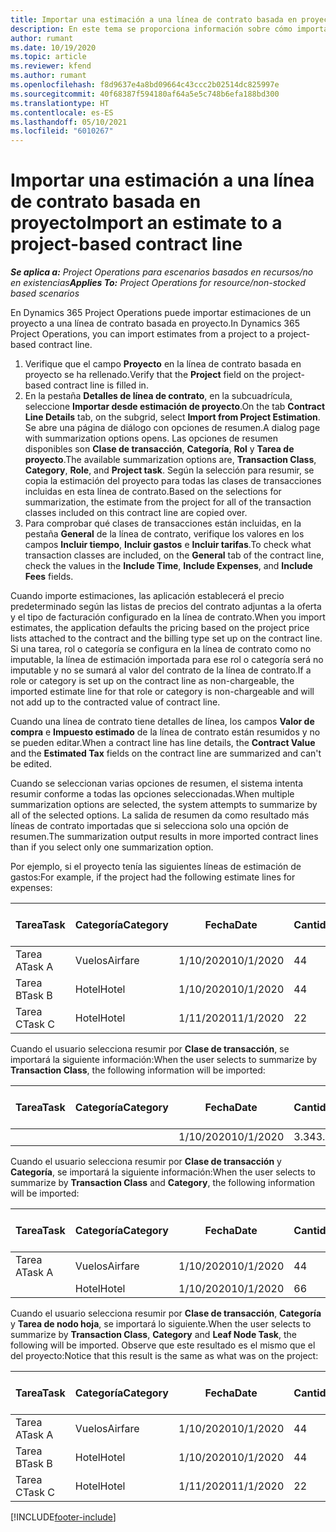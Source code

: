 ```yaml
---
title: Importar una estimación a una línea de contrato basada en proyecto
description: En este tema se proporciona información sobre cómo importar estimaciones de un proyecto a una línea de contrato.
author: rumant
ms.date: 10/19/2020
ms.topic: article
ms.reviewer: kfend
ms.author: rumant
ms.openlocfilehash: f8d9637e4a8bd09664c43ccc2b02514dc825997e
ms.sourcegitcommit: 40f68387f594180af64a5e5c748b6efa188bd300
ms.translationtype: HT
ms.contentlocale: es-ES
ms.lasthandoff: 05/10/2021
ms.locfileid: "6010267"
---
```

# <a name="import-an-estimate-to-a-project-based-contract-line"></a><span data-ttu-id="7ad6c-103">Importar una estimación a una línea de contrato basada en proyecto</span><span class="sxs-lookup"><span data-stu-id="7ad6c-103">Import an estimate to a project-based contract line</span></span>

<span data-ttu-id="7ad6c-104">_**Se aplica a:** Project Operations para escenarios basados en recursos/no en existencias_</span><span class="sxs-lookup"><span data-stu-id="7ad6c-104">_**Applies To:** Project Operations for resource/non-stocked based scenarios_</span></span>

<span data-ttu-id="7ad6c-105">En Dynamics 365 Project Operations puede importar estimaciones de un proyecto a una línea de contrato basada en proyecto.</span><span class="sxs-lookup"><span data-stu-id="7ad6c-105">In Dynamics 365 Project Operations, you can import estimates from a project to a project-based contract line.</span></span>

1. <span data-ttu-id="7ad6c-106">Verifique que el campo **Proyecto** en la línea de contrato basada en proyecto se ha rellenado.</span><span class="sxs-lookup"><span data-stu-id="7ad6c-106">Verify that the **Project** field on the project-based contract line is filled in.</span></span>
2. <span data-ttu-id="7ad6c-107">En la pestaña **Detalles de línea de contrato**, en la subcuadrícula, seleccione **Importar desde estimación de proyecto**.</span><span class="sxs-lookup"><span data-stu-id="7ad6c-107">On the tab **Contract Line Details** tab, on the subgrid, select **Import from Project Estimation**.</span></span> <span data-ttu-id="7ad6c-108">Se abre una página de diálogo con opciones de resumen.</span><span class="sxs-lookup"><span data-stu-id="7ad6c-108">A dialog page with summarization options opens.</span></span> <span data-ttu-id="7ad6c-109">Las opciones de resumen disponibles son **Clase de transacción**, **Categoría**, **Rol** y **Tarea de proyecto**.</span><span class="sxs-lookup"><span data-stu-id="7ad6c-109">The available summarization options are, **Transaction Class**, **Category**, **Role**, and **Project task**.</span></span> <span data-ttu-id="7ad6c-110">Según la selección para resumir, se copia la estimación del proyecto para todas las clases de transacciones incluidas en esta línea de contrato.</span><span class="sxs-lookup"><span data-stu-id="7ad6c-110">Based on the selections for summarization, the estimate from the project for all of the transaction classes included on this contract line are copied over.</span></span> 
3. <span data-ttu-id="7ad6c-111">Para comprobar qué clases de transacciones están incluidas, en la pestaña **General** de la línea de contrato, verifique los valores en los campos **Incluir tiempo**, **Incluir gastos** e **Incluir tarifas**.</span><span class="sxs-lookup"><span data-stu-id="7ad6c-111">To check what transaction classes are included, on the **General** tab of the contract line, check the values in the **Include Time**, **Include Expenses**, and **Include Fees** fields.</span></span>

<span data-ttu-id="7ad6c-112">Cuando importe estimaciones, las aplicación establecerá el precio predeterminado según las listas de precios del contrato adjuntas a la oferta y el tipo de facturación configurado en la línea de contrato.</span><span class="sxs-lookup"><span data-stu-id="7ad6c-112">When you import estimates, the application defaults the pricing based on the project price lists attached to the contract and the billing type set up on the contract line.</span></span> <span data-ttu-id="7ad6c-113">Si una tarea, rol o categoría se configura en la línea de contrato como no imputable, la línea de estimación importada para ese rol o categoría será no imputable y no se sumará al valor del contrato de la línea de contrato.</span><span class="sxs-lookup"><span data-stu-id="7ad6c-113">If a role or category is set up on the contract line as non-chargeable, the imported estimate line for that role or category is non-chargeable and will not add up to the contracted value of contract line.</span></span>

<span data-ttu-id="7ad6c-114">Cuando una línea de contrato tiene detalles de línea, los campos **Valor de compra** e **Impuesto estimado** de la línea de contrato están resumidos y no se pueden editar.</span><span class="sxs-lookup"><span data-stu-id="7ad6c-114">When a contract line has line details, the **Contract Value** and the **Estimated Tax** fields on the contract line are summarized and can't be edited.</span></span>

<span data-ttu-id="7ad6c-115">Cuando se seleccionan varias opciones de resumen, el sistema intenta resumir conforme a todas las opciones seleccionadas.</span><span class="sxs-lookup"><span data-stu-id="7ad6c-115">When multiple summarization options are selected, the system attempts to summarize by all of the selected options.</span></span> <span data-ttu-id="7ad6c-116">La salida de resumen da como resultado más líneas de contrato importadas que si selecciona solo una opción de resumen.</span><span class="sxs-lookup"><span data-stu-id="7ad6c-116">The summarization output results in more imported contract lines than if you select only one summarization option.</span></span>

<span data-ttu-id="7ad6c-117">Por ejemplo, si el proyecto tenía las siguientes líneas de estimación de gastos:</span><span class="sxs-lookup"><span data-stu-id="7ad6c-117">For example, if the project had the following estimate lines for expenses:</span></span>

| <span data-ttu-id="7ad6c-118">Tarea</span><span class="sxs-lookup"><span data-stu-id="7ad6c-118">Task</span></span> | <span data-ttu-id="7ad6c-119">Categoría</span><span class="sxs-lookup"><span data-stu-id="7ad6c-119">Category</span></span> | <span data-ttu-id="7ad6c-120">Fecha</span><span class="sxs-lookup"><span data-stu-id="7ad6c-120">Date</span></span> | <span data-ttu-id="7ad6c-121">Cantidad</span><span class="sxs-lookup"><span data-stu-id="7ad6c-121">Quantity</span></span> | <span data-ttu-id="7ad6c-122">Precio unitario</span><span class="sxs-lookup"><span data-stu-id="7ad6c-122">Unit price</span></span> | <span data-ttu-id="7ad6c-123">Importe</span><span class="sxs-lookup"><span data-stu-id="7ad6c-123">Amount</span></span> |
| --- | --- | --- | --- | --- | --- |
| <span data-ttu-id="7ad6c-124">Tarea A</span><span class="sxs-lookup"><span data-stu-id="7ad6c-124">Task A</span></span> | <span data-ttu-id="7ad6c-125">Vuelos</span><span class="sxs-lookup"><span data-stu-id="7ad6c-125">Airfare</span></span> | <span data-ttu-id="7ad6c-126">1/10/2020</span><span class="sxs-lookup"><span data-stu-id="7ad6c-126">10/1/2020</span></span> | <span data-ttu-id="7ad6c-127">4</span><span class="sxs-lookup"><span data-stu-id="7ad6c-127">4</span></span> | <span data-ttu-id="7ad6c-128">400</span><span class="sxs-lookup"><span data-stu-id="7ad6c-128">400</span></span> | <span data-ttu-id="7ad6c-129">1600</span><span class="sxs-lookup"><span data-stu-id="7ad6c-129">1600</span></span> |
| <span data-ttu-id="7ad6c-130">Tarea B</span><span class="sxs-lookup"><span data-stu-id="7ad6c-130">Task B</span></span> | <span data-ttu-id="7ad6c-131">Hotel</span><span class="sxs-lookup"><span data-stu-id="7ad6c-131">Hotel</span></span> | <span data-ttu-id="7ad6c-132">1/10/2020</span><span class="sxs-lookup"><span data-stu-id="7ad6c-132">10/1/2020</span></span> | <span data-ttu-id="7ad6c-133">4</span><span class="sxs-lookup"><span data-stu-id="7ad6c-133">4</span></span> | <span data-ttu-id="7ad6c-134">200</span><span class="sxs-lookup"><span data-stu-id="7ad6c-134">200</span></span> | <span data-ttu-id="7ad6c-135">800</span><span class="sxs-lookup"><span data-stu-id="7ad6c-135">800</span></span> |
| <span data-ttu-id="7ad6c-136">Tarea C</span><span class="sxs-lookup"><span data-stu-id="7ad6c-136">Task C</span></span> | <span data-ttu-id="7ad6c-137">Hotel</span><span class="sxs-lookup"><span data-stu-id="7ad6c-137">Hotel</span></span> | <span data-ttu-id="7ad6c-138">1/11/2020</span><span class="sxs-lookup"><span data-stu-id="7ad6c-138">11/1/2020</span></span> | <span data-ttu-id="7ad6c-139">2</span><span class="sxs-lookup"><span data-stu-id="7ad6c-139">2</span></span> | <span data-ttu-id="7ad6c-140">200</span><span class="sxs-lookup"><span data-stu-id="7ad6c-140">200</span></span> | <span data-ttu-id="7ad6c-141">400</span><span class="sxs-lookup"><span data-stu-id="7ad6c-141">400</span></span> |

<span data-ttu-id="7ad6c-142">Cuando el usuario selecciona resumir por **Clase de transacción**, se importará la siguiente información:</span><span class="sxs-lookup"><span data-stu-id="7ad6c-142">When the user selects to summarize by **Transaction Class**, the following information will be imported:</span></span>

| <span data-ttu-id="7ad6c-143">Tarea</span><span class="sxs-lookup"><span data-stu-id="7ad6c-143">Task</span></span> | <span data-ttu-id="7ad6c-144">Categoría</span><span class="sxs-lookup"><span data-stu-id="7ad6c-144">Category</span></span> | <span data-ttu-id="7ad6c-145">Fecha</span><span class="sxs-lookup"><span data-stu-id="7ad6c-145">Date</span></span> | <span data-ttu-id="7ad6c-146">Cantidad</span><span class="sxs-lookup"><span data-stu-id="7ad6c-146">Quantity</span></span> | <span data-ttu-id="7ad6c-147">Precio unitario</span><span class="sxs-lookup"><span data-stu-id="7ad6c-147">Unit price</span></span> | <span data-ttu-id="7ad6c-148">Importe</span><span class="sxs-lookup"><span data-stu-id="7ad6c-148">Amount</span></span> |
| --- | --- | --- | --- | --- | --- |
| &nbsp;  | &nbsp;  | <span data-ttu-id="7ad6c-149">1/10/2020</span><span class="sxs-lookup"><span data-stu-id="7ad6c-149">10/1/2020</span></span> | <span data-ttu-id="7ad6c-150">3.34</span><span class="sxs-lookup"><span data-stu-id="7ad6c-150">3.34</span></span> | <span data-ttu-id="7ad6c-151">840</span><span class="sxs-lookup"><span data-stu-id="7ad6c-151">840</span></span> | <span data-ttu-id="7ad6c-152">2800</span><span class="sxs-lookup"><span data-stu-id="7ad6c-152">2800</span></span> |

<span data-ttu-id="7ad6c-153">Cuando el usuario selecciona resumir por **Clase de transacción** y **Categoría**, se importará la siguiente información:</span><span class="sxs-lookup"><span data-stu-id="7ad6c-153">When the user selects to summarize by **Transaction Class** and **Category**, the following information will be imported:</span></span>

| <span data-ttu-id="7ad6c-154">Tarea</span><span class="sxs-lookup"><span data-stu-id="7ad6c-154">Task</span></span> | <span data-ttu-id="7ad6c-155">Categoría</span><span class="sxs-lookup"><span data-stu-id="7ad6c-155">Category</span></span> | <span data-ttu-id="7ad6c-156">Fecha</span><span class="sxs-lookup"><span data-stu-id="7ad6c-156">Date</span></span> | <span data-ttu-id="7ad6c-157">Cantidad</span><span class="sxs-lookup"><span data-stu-id="7ad6c-157">Quantity</span></span> | <span data-ttu-id="7ad6c-158">Precio unitario</span><span class="sxs-lookup"><span data-stu-id="7ad6c-158">Unit price</span></span> | <span data-ttu-id="7ad6c-159">Importe</span><span class="sxs-lookup"><span data-stu-id="7ad6c-159">Amount</span></span> |
| --- | --- | --- | --- | --- | --- |
| <span data-ttu-id="7ad6c-160">Tarea A</span><span class="sxs-lookup"><span data-stu-id="7ad6c-160">Task A</span></span> | <span data-ttu-id="7ad6c-161">Vuelos</span><span class="sxs-lookup"><span data-stu-id="7ad6c-161">Airfare</span></span> | <span data-ttu-id="7ad6c-162">1/10/2020</span><span class="sxs-lookup"><span data-stu-id="7ad6c-162">10/1/2020</span></span> | <span data-ttu-id="7ad6c-163">4</span><span class="sxs-lookup"><span data-stu-id="7ad6c-163">4</span></span> | <span data-ttu-id="7ad6c-164">400</span><span class="sxs-lookup"><span data-stu-id="7ad6c-164">400</span></span> | <span data-ttu-id="7ad6c-165">1600</span><span class="sxs-lookup"><span data-stu-id="7ad6c-165">1600</span></span> |
| &nbsp;  | <span data-ttu-id="7ad6c-166">Hotel</span><span class="sxs-lookup"><span data-stu-id="7ad6c-166">Hotel</span></span> | <span data-ttu-id="7ad6c-167">1/10/2020</span><span class="sxs-lookup"><span data-stu-id="7ad6c-167">10/1/2020</span></span> | <span data-ttu-id="7ad6c-168">6</span><span class="sxs-lookup"><span data-stu-id="7ad6c-168">6</span></span> | <span data-ttu-id="7ad6c-169">200</span><span class="sxs-lookup"><span data-stu-id="7ad6c-169">200</span></span> | <span data-ttu-id="7ad6c-170">1200</span><span class="sxs-lookup"><span data-stu-id="7ad6c-170">1200</span></span> |

<span data-ttu-id="7ad6c-171">Cuando el usuario selecciona resumir por **Clase de transacción**, **Categoría** y **Tarea de nodo hoja**, se importará lo siguiente.</span><span class="sxs-lookup"><span data-stu-id="7ad6c-171">When the user selects to summarize by **Transaction Class**, **Category** and **Leaf Node Task**, the following will be imported.</span></span> <span data-ttu-id="7ad6c-172">Observe que este resultado es el mismo que el del proyecto:</span><span class="sxs-lookup"><span data-stu-id="7ad6c-172">Notice that this result is the same as what was on the project:</span></span>

| <span data-ttu-id="7ad6c-173">Tarea</span><span class="sxs-lookup"><span data-stu-id="7ad6c-173">Task</span></span> | <span data-ttu-id="7ad6c-174">Categoría</span><span class="sxs-lookup"><span data-stu-id="7ad6c-174">Category</span></span> | <span data-ttu-id="7ad6c-175">Fecha</span><span class="sxs-lookup"><span data-stu-id="7ad6c-175">Date</span></span> | <span data-ttu-id="7ad6c-176">Cantidad</span><span class="sxs-lookup"><span data-stu-id="7ad6c-176">Quantity</span></span> | <span data-ttu-id="7ad6c-177">Precio unitario</span><span class="sxs-lookup"><span data-stu-id="7ad6c-177">Unit price</span></span> | <span data-ttu-id="7ad6c-178">Importe</span><span class="sxs-lookup"><span data-stu-id="7ad6c-178">Amount</span></span> |
| --- | --- | --- | --- | --- | --- |
| <span data-ttu-id="7ad6c-179">Tarea A</span><span class="sxs-lookup"><span data-stu-id="7ad6c-179">Task A</span></span> | <span data-ttu-id="7ad6c-180">Vuelos</span><span class="sxs-lookup"><span data-stu-id="7ad6c-180">Airfare</span></span> | <span data-ttu-id="7ad6c-181">1/10/2020</span><span class="sxs-lookup"><span data-stu-id="7ad6c-181">10/1/2020</span></span> | <span data-ttu-id="7ad6c-182">4</span><span class="sxs-lookup"><span data-stu-id="7ad6c-182">4</span></span> | <span data-ttu-id="7ad6c-183">400</span><span class="sxs-lookup"><span data-stu-id="7ad6c-183">400</span></span> | <span data-ttu-id="7ad6c-184">1600</span><span class="sxs-lookup"><span data-stu-id="7ad6c-184">1600</span></span> |
| <span data-ttu-id="7ad6c-185">Tarea B</span><span class="sxs-lookup"><span data-stu-id="7ad6c-185">Task B</span></span> | <span data-ttu-id="7ad6c-186">Hotel</span><span class="sxs-lookup"><span data-stu-id="7ad6c-186">Hotel</span></span> | <span data-ttu-id="7ad6c-187">1/10/2020</span><span class="sxs-lookup"><span data-stu-id="7ad6c-187">10/1/2020</span></span> | <span data-ttu-id="7ad6c-188">4</span><span class="sxs-lookup"><span data-stu-id="7ad6c-188">4</span></span> | <span data-ttu-id="7ad6c-189">200</span><span class="sxs-lookup"><span data-stu-id="7ad6c-189">200</span></span> | <span data-ttu-id="7ad6c-190">800</span><span class="sxs-lookup"><span data-stu-id="7ad6c-190">800</span></span> |
| <span data-ttu-id="7ad6c-191">Tarea C</span><span class="sxs-lookup"><span data-stu-id="7ad6c-191">Task C</span></span> | <span data-ttu-id="7ad6c-192">Hotel</span><span class="sxs-lookup"><span data-stu-id="7ad6c-192">Hotel</span></span> | <span data-ttu-id="7ad6c-193">1/11/2020</span><span class="sxs-lookup"><span data-stu-id="7ad6c-193">11/1/2020</span></span> | <span data-ttu-id="7ad6c-194">2</span><span class="sxs-lookup"><span data-stu-id="7ad6c-194">2</span></span> | <span data-ttu-id="7ad6c-195">200</span><span class="sxs-lookup"><span data-stu-id="7ad6c-195">200</span></span> | <span data-ttu-id="7ad6c-196">400</span><span class="sxs-lookup"><span data-stu-id="7ad6c-196">400</span></span> |


[!INCLUDE[footer-include](../includes/footer-banner.md)]